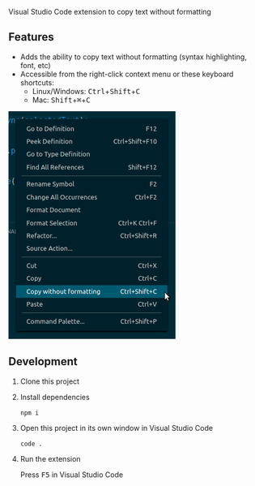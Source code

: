 Visual Studio Code extension to copy text without formatting

## Features

- Adds the ability to copy text without formatting (syntax highlighting, font, etc)
- Accessible from the right-click context menu or these keyboard shortcuts:
  - Linux/Windows: <kbd>Ctrl</kbd>+<kbd>Shift</kbd>+<kbd>C</kbd>
  - Mac: <kbd>Shift</kbd>+<kbd>⌘</kbd>+<kbd>C</kbd>

![screenshot](screenshot.png)

## Development

1. Clone this project

1. Install dependencies

   ```
   npm i
   ```

1. Open this project in its own window in Visual Studio Code

   ```
   code .
   ```

1. Run the extension

   Press <kbd>F5</kbd> in Visual Studio Code
